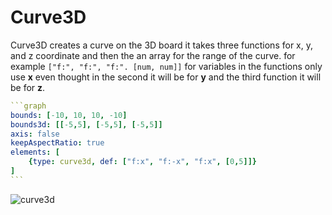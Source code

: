# Curve3D

Curve3D creates a curve on the 3D board it takes three functions for x, y, and z coordinate and then the an array for the range of the curve. for example `["f:", "f:", "f:". [num, num]]` for variables in the functions only use __x__ even thought in the second it will be for __y__ and the third function it will be for __z__.

````yaml
```graph
bounds: [-10, 10, 10, -10]
bounds3d: [[-5,5], [-5,5], [-5,5]]
axis: false
keepAspectRatio: true
elements: [
	{type: curve3d, def: ["f:x", "f:-x", "f:x", [0,5]]}
]
```
````

![curve3d](imgs/Curve3D-graph-1.png)

